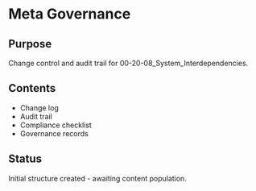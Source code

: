 # Meta Governance

## Purpose
Change control and audit trail for 00-20-08_System_Interdependencies.

## Contents
- Change log
- Audit trail
- Compliance checklist
- Governance records

## Status
Initial structure created - awaiting content population.
